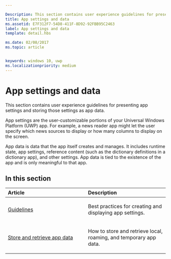 ```yaml
---

Description: This section contains user experience guidelines for presenting app settings and storing those settings as app data.
title: App settings and data
ms.assetid: E7F312F7-54D8-411F-8D92-92FBB95C2463
label: App settings and data
template: detail.hbs

ms.date: 02/08/2017
ms.topic: article


keywords: windows 10, uwp
ms.localizationpriority: medium
---
```


# App settings and data




This section contains user experience guidelines for presenting app settings and storing those settings as app data.

App settings are the user-customizable portions of your Universal Windows Platform (UWP) app. For example, a news reader app might let the user specify which news sources to display or how many columns to display on the screen.

App data is data that the app itself creates and manages. It includes runtime state, app settings, reference content (such as the dictionary definitions in a dictionary app), and other settings. App data is tied to the existence of the app and is only meaningful to that app.
## In this section
<table>
<colgroup>
<col width="50%" />
<col width="50%" />
</colgroup>
<thead>
<tr class="header">
<th align="left">Article</th>
<th align="left">Description</th>
</tr>
</thead>
<tbody>
<tr class="odd">
<td align="left"><p><a href="guidelines-for-app-settings.md">Guidelines</a></p></td>
<td align="left"><p>Best practices for creating and displaying app settings.</p></td>
</tr>
<tr class="even">
<td align="left"><p><a href="store-and-retrieve-app-data.md">Store and retrieve app data</a></p></td>
<td align="left"><p>How to store and retrieve local, roaming, and temporary app data.</p></td>
</tr>
</tbody>
</table>



